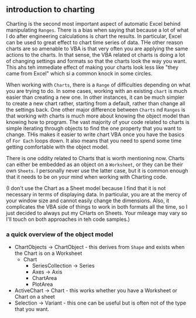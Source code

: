 ## introduction to charting

Charting is the second most important aspect of automatic Excel behind manipulating `Ranges`.  There is a bias when saying that because a lot of what I do after engineering calculations is chart the results.  In particular, Excel can be used to great effect to chart time series of data.  THe other reason charts are so amenable to VBA is that very often you are applying the same actions to the charts.  In that sense, the VBA related ot charts is doing a lot of changing settings and formats so that the charts look the way you want. This ahs teh immediate effect of making your charts look less like "they came from Excel" which si a common knock in some circles.

When working with `Charts`, there is a `Range` of difficulties depending on what you are trying to do.  In some cases, working with an existing `chart` is much easier than creating a new one.  In other instances, it can be much simpler to create a new chart rather, starting from a default, rather than change all the settings back.  One other major difference between `Charts` nd `Ranges` is that working with charts is much more about knowing the object model than knowing how to program.  The vast majority of your code related to charts is simple iterating through objects to find the one property that you want to change.  THis makes it easier to write chart VBA once you have the basics of `For Each` loops down.  It also means that you need to spend some time getting comfortable with the object model.

There is one oddity related to Charts that is worth mentioning now.  Charts can either be embedded as an object on a `Worksheet`, or they can be their own `Sheets`.  I personally never use the latter case, but it is common enough that it needs to be on your mind when working with Charting code.

(I don't use the Chart as a Sheet model because I find that it is not necessary in terms of displaying data.  In particular, you are at the mercy of your window size and cannot easily change the dimensions.  Also, it complicates the VBA side of things to work in both formats all the time, so I just decided to always put my CHarts on Sheets.  Your mileage may vary so I'll touch on both approaches in teh code samples.)

### a quick overview of the object model

* ChartObjects -> ChartObject - this derives from `Shape` and exists when the Chart is on a Worksheet
    * Chart
        * SeriesCollection -> Series
        * Axes -> Axis
        * ChartArea
        * PlotArea
* ActiveChart -> Chart - this works whether you have a Worksheet or Chart on a sheet
* Selection -> Variant - this one can be useful but is often not of the type that you want.
